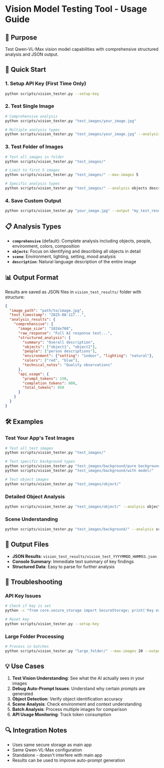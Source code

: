 # Vision Model Testing Tool - Usage Guide

## 🎯 Purpose
Test Qwen-VL-Max vision model capabilities with comprehensive structured analysis and JSON output.

## 🚀 Quick Start

### 1. Setup API Key (First Time Only)
```bash
python scripts/vision_tester.py --setup-key
```

### 2. Test Single Image
```bash
# Comprehensive analysis
python scripts/vision_tester.py "test_images/your_image.jpg"

# Multiple analysis types
python scripts/vision_tester.py "test_images/your_image.jpg" --analysis comprehensive objects scene
```

### 3. Test Folder of Images
```bash
# Test all images in folder
python scripts/vision_tester.py "test_images/"

# Limit to first 5 images
python scripts/vision_tester.py "test_images/" --max-images 5

# Specific analysis types
python scripts/vision_tester.py "test_images/" --analysis objects description
```

### 4. Save Custom Output
```bash
python scripts/vision_tester.py "your_image.jpg" --output "my_test_results.json"
```

## 📋 Analysis Types

- **`comprehensive`** (default): Complete analysis including objects, people, environment, colors, composition
- **`objects`**: Focus on identifying and describing all objects in detail
- **`scene`**: Environment, lighting, setting, mood analysis
- **`description`**: Natural language description of the entire image

## 📊 Output Format

Results are saved as JSON files in `vision_test_results/` folder with structure:

```json
{
  "image_path": "path/to/image.jpg",
  "test_timestamp": "2025-08-11T...",
  "analysis_results": {
    "comprehensive": {
      "image_size": "1024x768",
      "raw_response": "Full AI response text...",
      "structured_analysis": {
        "summary": "Overall description",
        "objects": ["object1", "object2"],
        "people": ["person descriptions"],
        "environment": {"setting": "indoor", "lighting": "natural"},
        "colors": ["red", "blue"],
        "technical_notes": "Quality observations"
      },
      "api_usage": {
        "prompt_tokens": 150,
        "completion_tokens": 800,
        "total_tokens": 950
      }
    }
  }
}
```

## 🛠️ Examples

### Test Your App's Test Images
```bash
# Test all test images
python scripts/vision_tester.py "test_images/"

# Test specific background types
python scripts/vision_tester.py "test_images/background/pure background/"
python scripts/vision_tester.py "test_images/background/with model/"

# Test object images
python scripts/vision_tester.py "test_images/object/"
```

### Detailed Object Analysis
```bash
python scripts/vision_tester.py "test_images/object/" --analysis objects --max-images 10
```

### Scene Understanding
```bash
python scripts/vision_tester.py "test_images/background/" --analysis scene comprehensive
```

## 📁 Output Files

- **JSON Results**: `vision_test_results/vision_test_YYYYMMDD_HHMMSS.json`
- **Console Summary**: Immediate text summary of key findings
- **Structured Data**: Easy to parse for further analysis

## 🔧 Troubleshooting

### API Key Issues
```bash
# Check if key is set
python -c "from core.secure_storage import SecureStorage; print('Key exists:', bool(SecureStorage().load_api_key('Qwen-VL-Max')))"

# Reset key
python scripts/vision_tester.py --setup-key
```

### Large Folder Processing
```bash
# Process in batches
python scripts/vision_tester.py "large_folder/" --max-images 20 --output "batch1.json"
```

## 💡 Use Cases

1. **Test Vision Understanding**: See what the AI actually sees in your images
2. **Debug Auto-Prompt Issues**: Understand why certain prompts are generated
3. **Object Detection**: Verify object identification accuracy
4. **Scene Analysis**: Check environment and context understanding
5. **Batch Analysis**: Process multiple images for comparison
6. **API Usage Monitoring**: Track token consumption

## 🔍 Integration Notes

- Uses same secure storage as main app
- Same Qwen-VL-Max configuration
- Standalone - doesn't interfere with main app
- Results can be used to improve auto-prompt generation
